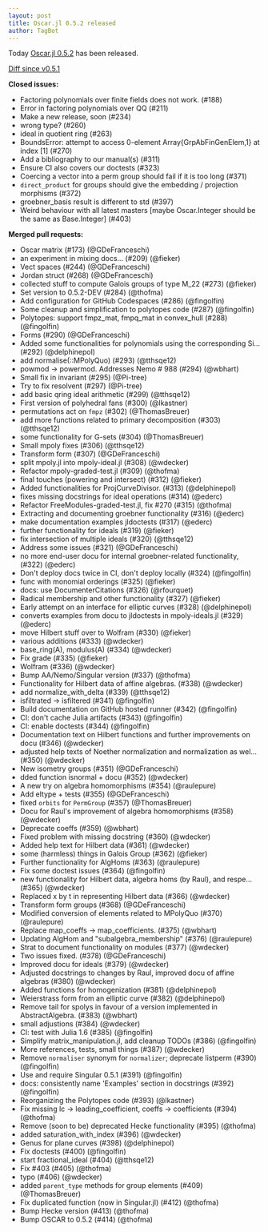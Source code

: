 ```yaml
---
layout: post
title: Oscar.jl 0.5.2 released
author: TagBot
---
```


Today [Oscar.jl 0.5.2](https://github.com/oscar-system/Oscar.jl/releases/tag/v0.5.2) has
been released.

[Diff since v0.5.1](https://github.com/oscar-system/Oscar.jl/compare/v0.5.1...v0.5.2)


**Closed issues:**
- Factoring polynomials over finite fields does not work. (#188)
- Error in factoring polynomials over QQ (#211)
- Make a new release, soon (#234)
- wrong type? (#260)
- ideal in quotient ring (#263)
- BoundsError: attempt to access 0-element Array{GrpAbFinGenElem,1} at index [1] (#270)
- Add a bibliography to our manual(s) (#311)
- Ensure CI also covers our doctests (#323)
- Coercing a vector into a perm group should fail if it is too long (#371)
- `direct_product` for groups should give the embedding / projection morphisms (#372)
- groebner_basis result is different to std (#397)
- Weird behaviour with all latest masters [maybe Oscar.Integer should be the same as Base.Integer] (#403)

**Merged pull requests:**
- Oscar matrix (#173) (@GDeFranceschi)
- an experiment in mixing docs... (#209) (@fieker)
- Vect spaces (#244) (@GDeFranceschi)
- Jordan struct (#268) (@GDeFranceschi)
- collected stuff to compute Galois groups of type M_22 (#273) (@fieker)
- Set version to 0.5.2-DEV (#284) (@thofma)
- Add configuration for GitHub Codespaces (#286) (@fingolfin)
- Some cleanup and simplification to polytopes code (#287) (@fingolfin)
- Polytopes: support fmpz_mat, fmpq_mat in convex_hull (#288) (@fingolfin)
- Forms (#290) (@GDeFranceschi)
- Added some functionalities for polynomials using the corresponding Si… (#292) (@delphinepol)
- add normalise(::MPolyQuo) (#293) (@tthsqe12)
- powmod -> powermod. Addresses Nemo # 988 (#294) (@wbhart)
- Small fix in invariant (#295) (@Pi-tree)
- Try to fix resolvent (#297) (@Pi-tree)
- add basic qring ideal arithmetic (#299) (@tthsqe12)
- First version of polyhedral fans (#300) (@lkastner)
- permutations act on `fmpz` (#302) (@ThomasBreuer)
- add more functions related to primary decomposition (#303) (@tthsqe12)
- some functionality for G-sets (#304) (@ThomasBreuer)
- Small mpoly fixes (#306) (@tthsqe12)
- Transform form (#307) (@GDeFranceschi)
- split mpoly.jl into mpoly-ideal.jl (#308) (@wdecker)
- Refactor mpoly-graded-test.jl (#309) (@thofma)
- final touches (powering and intersect) (#312) (@fieker)
- Added functionalities for ProjCurveDivisor. (#313) (@delphinepol)
- fixes missing docstrings for ideal operations (#314) (@ederc)
- Refactor FreeModules-graded-test.jl, fix #270 (#315) (@thofma)
- Extracting and documenting groebner functionality (#316) (@ederc)
- make documentation examples jldoctests (#317) (@ederc)
- further functionality for ideals (#319) (@fieker)
- fix intersection of multiple ideals (#320) (@tthsqe12)
- Address some issues (#321) (@GDeFranceschi)
- no more end-user docu for internal groebner-related functionality, (#322) (@ederc)
- Don't deploy docs twice in CI, don't deploy locally (#324) (@fingolfin)
- func with monomial orderings (#325) (@fieker)
- docs: use DocumenterCitations (#326) (@rfourquet)
- Radical membership and other functionality (#327) (@fieker)
- Early attempt on an interface for elliptic curves (#328) (@delphinepol)
- converts examples from docu to jldoctests in mpoly-ideals.jl (#329) (@ederc)
- move Hilbert stuff over to Wolfram (#330) (@fieker)
- various additions (#333) (@wdecker)
- base_ring(A), modulus(A) (#334) (@wdecker)
- Fix grade (#335) (@fieker)
- Wolfram (#336) (@wdecker)
- Bump AA/Nemo/Singular version (#337) (@thofma)
- Functionality for Hilbert data of affine algebras. (#338) (@wdecker)
- add normalize_with_delta (#339) (@tthsqe12)
- isfiltrated -> isfiltered (#341) (@fingolfin)
- Build documentation on GitHub hosted runner (#342) (@fingolfin)
- CI: don't cache Julia artifacts (#343) (@fingolfin)
- CI: enable doctests (#344) (@fingolfin)
- Documentation text on Hilbert functions and further improvements on docu (#346) (@wdecker)
- adjusted help texts of Noether normalization and normalization as wel… (#350) (@wdecker)
- New isometry groups (#351) (@GDeFranceschi)
- dded function isnormal + docu (#352) (@wdecker)
- A new try on algebra homomorphisms (#354) (@raulepure)
- Add eltype + tests (#355) (@GDeFranceschi)
- fixed `orbits` for `PermGroup` (#357) (@ThomasBreuer)
- Docu for Raul's improvement of algebra homomorphisms (#358) (@wdecker)
- Deprecate coeffs (#359) (@wbhart)
- Fixed problem with missing docstring (#360) (@wdecker)
- Added help text for Hilbert data (#361) (@wdecker)
- some (harmless) things in Galois Group (#362) (@fieker)
- Further functionality for AlgHoms (#363) (@raulepure)
- Fix some doctest issues (#364) (@fingolfin)
- new functionality for Hilbert data, algebra homs (by Raul), and respe… (#365) (@wdecker)
- Replaced x by t in representing Hilbert data (#366) (@wdecker)
- Transform form groups (#368) (@GDeFranceschi)
- Modified conversion of elements related to MPolyQuo (#370) (@raulepure)
- Replace map_coeffs -> map_coefficients. (#375) (@wbhart)
- Updating AlgHom and "subalgebra_membership" (#376) (@raulepure)
- Strat to document functionality on modules (#377) (@wdecker)
- Two issues fixed. (#378) (@GDeFranceschi)
- Improved docu for ideals (#379) (@wdecker)
- Adjusted docstrings to changes by Raul, improved docu of affine algebras (#380) (@wdecker)
- Added functions for homogenization (#381) (@delphinepol)
- Weierstrass form from an elliptic curve (#382) (@delphinepol)
- Remove tail for spolys in favour of a version implemented in AbstractAlgebra. (#383) (@wbhart)
- small adjustions (#384) (@wdecker)
- CI: test with Julia 1.6 (#385) (@fingolfin)
- Simplify matrix_manipulation.jl, add cleanup TODOs (#386) (@fingolfin)
- More references, tests, small things (#387) (@wdecker)
- Remove `normaliser` synonym for `normalizer`; deprecate listperm (#390) (@fingolfin)
- Use and require Singular 0.5.1 (#391) (@fingolfin)
- docs: consistently name 'Examples' section in docstrings (#392) (@fingolfin)
- Reorganizing the Polytopes code (#393) (@lkastner)
- Fix missing lc -> leading_coefficient, coeffs -> coefficients (#394) (@thofma)
- Remove (soon to be) deprecated Hecke functionality (#395) (@thofma)
- added saturation_with_index (#396) (@wdecker)
- Genus for plane curves (#398) (@delphinepol)
- Fix doctests (#400) (@fingolfin)
- start fractional_ideal (#404) (@tthsqe12)
- Fix #403 (#405) (@thofma)
- typo (#406) (@wdecker)
- added `parent_type` methods for group elements (#409) (@ThomasBreuer)
- Fix duplicated function (now in Singular.jl) (#412) (@thofma)
- Bump Hecke version (#413) (@thofma)
- Bump OSCAR to 0.5.2 (#414) (@thofma)
